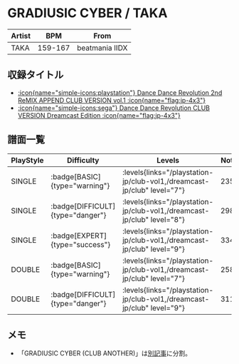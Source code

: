 # GRADIUSIC CYBER / TAKA

|Artist|BPM|From|
|------|---|----|
|TAKA|159-167|beatmania IIDX|

## 収録タイトル

- [:icon{name="simple-icons:playstation"} Dance Dance Revolution 2nd ReMIX APPEND CLUB VERSION vol.1 :icon{name="flag:jp-4x3"}](/playstation-jp/club-vol1)
- [:icon{name="simple-icons:sega"} Dance Dance Revolution CLUB VERSION Dreamcast Edition :icon{name="flag:jp-4x3"}](/dreamcast-jp/club)

## 譜面一覧

|PlayStyle|Difficulty|Levels|Notes|Movie|
|---------|----------|------|-----|-----|
|SINGLE| :badge[BASIC]{type="warning"}| :levels{links="/playstation-jp/club-vol1,/dreamcast-jp/club" level="7"}|235/0||
|SINGLE| :badge[DIFFICULT]{type="danger"}| :levels{links="/playstation-jp/club-vol1,/dreamcast-jp/club" level="8"}|298/0||
|SINGLE| :badge[EXPERT]{type="success"}| :levels{links="/playstation-jp/club-vol1,/dreamcast-jp/club" level="9"}|334/0||
|DOUBLE| :badge[BASIC]{type="warning"}| :levels{links="/playstation-jp/club-vol1,/dreamcast-jp/club" level="7"}|258/0||
|DOUBLE| :badge[DIFFICULT]{type="danger"}| :levels{links="/playstation-jp/club-vol1,/dreamcast-jp/club" level="9"}|311/0||

## メモ

- 「GRADIUSIC CYBER (CLUB ANOTHER)」は[別記事](/playstation-jp/club-vol2/gradiusic-cyber-another)に分割。
